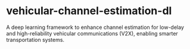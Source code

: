 # vehicular-channel-estimation-dl
A deep learning framework to enhance channel estimation for low-delay and high-reliability vehicular communications (V2X), enabling smarter transportation systems.
